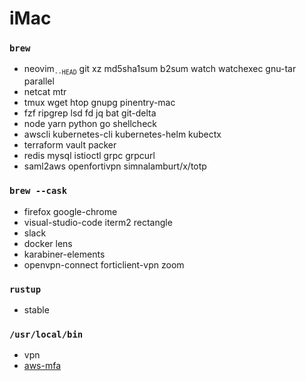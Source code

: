 iMac
========

### `brew`
- neovim<sub>`--HEAD`</sub> git xz md5sha1sum b2sum watch watchexec gnu-tar parallel
- netcat mtr
- tmux wget htop gnupg pinentry-mac
- fzf ripgrep lsd fd jq bat git-delta
- node yarn python go shellcheck
- awscli kubernetes-cli kubernetes-helm kubectx
- terraform vault packer
- redis mysql istioctl grpc grpcurl
- saml2aws openfortivpn simnalamburt/x/totp

### `brew --cask`
- firefox google-chrome
- visual-studio-code iterm2 rectangle
- slack
- docker lens
- karabiner-elements
- openvpn-connect forticlient-vpn zoom

### `rustup`
- stable

### `/usr/local/bin`
- vpn
- [aws-mfa](https://github.com/simnalamburt/snippets/blob/master/sh/aws-mfa)
